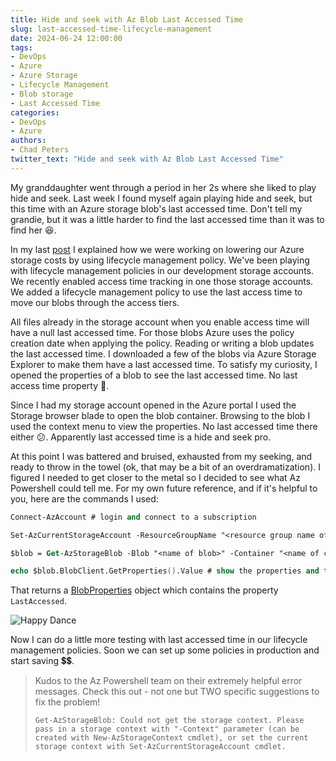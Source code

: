 ```yaml
---
title: Hide and seek with Az Blob Last Accessed Time
slug: last-accessed-time-lifecycle-management
date: 2024-06-24 12:00:00
tags:
- DevOps
- Azure
- Azure Storage
- Lifecycle Management
- Blob storage
- Last Accessed Time
categories:
- DevOps
- Azure
authors: 
- Chad Peters
twitter_text: "Hide and seek with Az Blob Last Accessed Time"
---
```


My granddaughter went through a period in her 2s where she liked to play hide and seek. Last week I found myself again playing hide and seek, but this time with an Azure storage blob's last accessed time. Don't tell my grandie, but it was a little harder to find the last accessed time than it was to find her 😆.

In my last [post](https://rimdev.io/storage-lifecycle-management) I explained how we were working on lowering our Azure storage costs by using lifecycle management policy. We've been playing with lifecycle management policies in our development storage accounts. We recently enabled access time tracking in one those storage accounts. We added a lifecycle management policy to use the last access time to move our blobs through the access tiers.  

All files already in the storage account when you enable access time will have a null last accessed time. For those blobs Azure uses the policy creation date when applying the policy. Reading or writing a blob updates the last accessed time. I downloaded a few of the blobs via Azure Storage Explorer to make them have a last accessed time. To satisfy my curiosity, I opened the properties of a blob to see the last accessed time. No last access time property 🤔. 

Since I had my storage account opened in the Azure portal I used the Storage browser blade to open the blob container. Browsing to the blob I used the context menu to view the properties. No last accessed time there either 😕. Apparently last accessed time is a hide and seek pro. 

At this point I was battered and bruised, exhausted from my seeking, and ready to throw in the towel (ok, that may be a bit of an overdramatization). I figured I needed to get closer to the metal so I decided to see what Az Powershell could tell me. For my own future reference, and if it's helpful to you, here are the commands I used:

```ps
Connect-AzAccount # login and connect to a subscription

Set-AzCurrentStorageAccount -ResourceGroupName "<resource group name of your storage account>" -Name "<name of storage account>" # sets the storage context

$blob = Get-AzStorageBlob -Blob "<name of blob>" -Container "<name of container that has your blob>" # get the blob for which you want property information

echo $blob.BlobClient.GetProperties().Value # show the properties and their values
```

That returns a [BlobProperties](https://learn.microsoft.com/en-us/dotnet/api/azure.storage.blobs.models.blobproperties?view=azure-dotnet) object which contains the property `LastAccessed`. 

![Happy Dance](https://i.giphy.com/media/v1.Y2lkPTc5MGI3NjExNnZ0Z2Z5NHdxbDQ2cjlwNHJlaXc1eTdubDNtY3dhbWFyaXUzZ253biZlcD12MV9pbnRlcm5hbF9naWZfYnlfaWQmY3Q9Zw/3ofT5I53iCdlGUjzt6/giphy.gif)

Now I can do a little more testing with last accessed time in our lifecycle management policies. Soon we can set up some policies in production and start saving 💲💲. 

> Kudos to the Az Powershell team on their extremely helpful error messages. Check this out - not one but TWO specific suggestions to fix the problem! 
>
> `Get-AzStorageBlob: Could not get the storage context. Please pass in a storage context with "-Context" parameter (can be created with New-AzStorageContext cmdlet), or set the current storage context with Set-AzCurrentStorageAccount cmdlet.`


